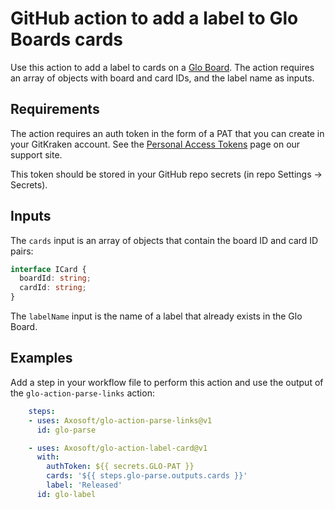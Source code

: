 # GitHub action to add a label to Glo Boards cards

Use this action to add a label to cards on a [Glo Board](https://www.gitkraken.com/glo).
The action requires an array of objects with board and card IDs, and the label name as inputs.

## Requirements
The action requires an auth token in the form of a PAT that you can create in your GitKraken account.
See the [Personal Access Tokens](https://support.gitkraken.com/developers/pats/) page on our support site.

This token should be stored in your GitHub repo secrets (in repo Settings -> Secrets).

## Inputs
The `cards` input is an array of objects that contain the board ID and card ID pairs:
```ts
interface ICard {
  boardId: string;
  cardId: string;
}
```

The `labelName` input is the name of a label that already exists in the Glo Board.

## Examples
Add a step in your workflow file to perform this action and use the output of the `glo-action-parse-links` action:
```yaml
    steps:
    - uses: Axosoft/glo-action-parse-links@v1
      id: glo-parse

    - uses: Axosoft/glo-action-label-card@v1
      with:
        authToken: ${{ secrets.GLO-PAT }}
        cards: '${{ steps.glo-parse.outputs.cards }}'
        label: 'Released'
      id: glo-label
```
